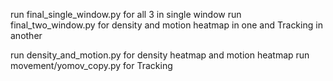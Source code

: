run final_single_window.py for all 3 in single window
run final_two_window.py for density and motion heatmap in one and Tracking in another

run density_and_motion.py for density heatmap and motion heatmap
run movement/yomov_copy.py for Tracking 
